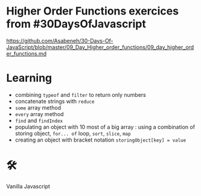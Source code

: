 # Higher Order Functions exercices from #30DaysOfJavascript
https://github.com/Asabeneh/30-Days-Of-JavaScript/blob/master/09_Day_Higher_order_functions/09_day_higher_order_functions.md

# Learning
- combining `typeof` and `filter` to return only numbers
- concatenate strings with `reduce`
- `some` array method
- `every` array method
- `find` and `findIndex`
- populating an object with 10 most of a big array : using a combination of storing object, `for... of` loop, `sort`, `slice`, `map`
- creating an object with bracket notation `storingObject[key] = value`

# 🛠️ 
Vanilla Javascript
